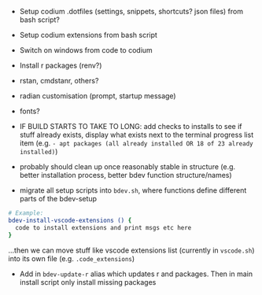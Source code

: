 * Setup codium .dotfiles (settings, snippets, shortcuts? json files) from bash script?

* Setup codium extensions from bash script

* Switch on windows from code to codium

* Install r packages (renv?)

* rstan, cmdstanr, others?

* radian customisation (prompt, startup message)

* fonts?

* IF BUILD STARTS TO TAKE TO LONG: add checks to installs to see if stuff already exists, display what exists next to the terminal progress list item (e.g. `- apt packages (all already installed OR 18 of 23 already installed)`)

* probably should clean up once reasonably stable in structure (e.g.  better installation process, better bdev function structure/names)

* migrate all setup scripts into `bdev.sh`, where functions define different parts of the bdev-setup

```bash
# Example: 
bdev-install-vscode-extensions () {
  code to install extensions and print msgs etc here
}
```
...then we can move stuff like vscode extensions list (currently in `vscode.sh`) into its own file (e.g. `.code_extensions`)


* Add in `bdev-update-r` alias which updates r and packages. Then in main install script only install missing packages